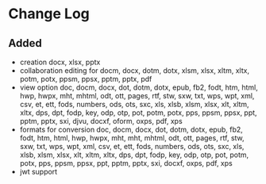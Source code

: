 # Change Log

##
## Added
- creation docx, xlsx, pptx
- collaboration editing for docm, docx, dotm, dotx, xlsm, xlsx, xltm, xltx, potm, potx, ppsm, ppsx, pptm, pptx, pdf
- view option doc, docm, docx, dot, dotm, dotx, epub, fb2, fodt, htm, html, hwp, hwpx, mht, mhtml, odt, ott, pages, rtf, stw, sxw, txt, wps, wpt, xml, csv, et, ett, fods, numbers, ods, ots, sxc, xls, xlsb, xlsm, xlsx, xlt, xltm, xltx, dps, dpt, fodp, key, odp, otp, pot, potm, potx, pps, ppsm, ppsx, ppt, pptm, pptx, sxi, djvu, docxf, oform, oxps, pdf, xps
- formats for conversion doc, docm, docx, dot, dotm, dotx, epub, fb2, fodt, htm, html, hwp, hwpx, mht, mht, mhtml, odt, ott, pages, rtf, stw, sxw, txt, wps, wpt, xml, csv, et, ett, fods, numbers, ods, ots, sxc, xls, xlsb, xlsm, xlsx, xlt, xltm, xltx, dps, dpt, fodp, key, odp, otp, pot, potm, potx, pps, ppsm, ppsx, ppt, pptm, pptx, sxi, docxf, oxps, pdf, xps
- jwt support
